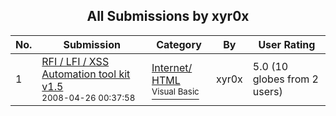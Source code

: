 ﻿<div align="center">

## All Submissions by xyr0x

</div>

No.  | Submission | Category | By   | User Rating
---- | ---------- | -------- | ---- | -----------
1 | [RFI / LFI / XSS Automation tool kit v1\.5<br /><sup>2008-04-26 00:37:58</sup>](https://github.com/Planet-Source-Code/xyr0x-rfi-lfi-xss-automation-tool-kit-v1-5__1-70530) | [Internet/ HTML<br /><sup>Visual Basic</sup>](../ByCategory/internet-html__1-34.md) | xyr0x | 5.0 (10 globes from 2 users)
